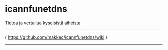 # icannfunetdns
Tietoa ja vertailua kyseisistä aiheista
_________________________________________________________________________________________________________________________________________________________________________________________________________________________________________________________________________________________________________________
( https://github.com/makkec/icannfunetdns/wiki )
_________________________________________________________________________________________________________________________________________________________________________________________________________________________________________________________________________________________________________________

